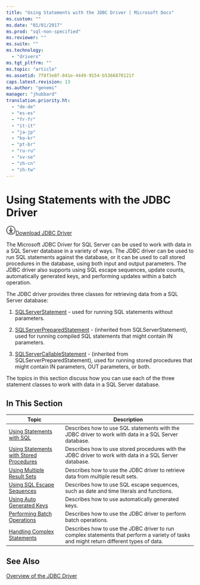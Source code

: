 ```yaml
---
title: "Using Statements with the JDBC Driver | Microsoft Docs"
ms.custom: ""
ms.date: "01/01/2017"
ms.prod: "sql-non-specified"
ms.reviewer: ""
ms.suite: ""
ms.technology: 
  - "drivers"
ms.tgt_pltfrm: ""
ms.topic: "article"
ms.assetid: 7f8f3e8f-841e-4449-9154-b5366870121f
caps.latest.revision: 13
ms.author: "genemi"
manager: "jhubbard"
translation.priority.ht: 
  - "de-de"
  - "es-es"
  - "fr-fr"
  - "it-it"
  - "ja-jp"
  - "ko-kr"
  - "pt-br"
  - "ru-ru"
  - "sv-se"
  - "zh-cn"
  - "zh-tw"
---
```

# Using Statements with the JDBC Driver
![Download](../../ssdt/media/download.png)[Download JDBC Driver](http://go.microsoft.com/fwlink/?LinkId=245496)

  The Microsoft JDBC Driver for SQL Server can be used to work with data in a SQL Server database in a variety of ways. The JDBC driver can be used to run SQL statements against the database, or it can be used to call stored procedures in the database, using both input and output parameters. The JDBC driver also supports using SQL escape sequences, update counts, automatically generated keys, and performing updates within a batch operation.  
  
 The JDBC driver provides three classes for retrieving data from a SQL Server database:  
  
1.  [SQLServerStatement](../../connect/jdbc/reference/sqlserverstatement-class.md) - used for running SQL statements without parameters.  
  
2.  [SQLServerPreparedStatement](../../connect/jdbc/reference/sqlserverpreparedstatement-class.md) - (inherited from SQLServerStatement), used for running compiled SQL statements that might contain IN parameters.  
  
3.  [SQLServerCallableStatement](../../connect/jdbc/reference/sqlservercallablestatement-class.md) - (inherited from SQLServerPreparedStatement), used for running stored procedures that might contain IN parameters, OUT parameters, or both.  
  
 The topics in this section discuss how you can use each of the three statement classes to work with data in a SQL Server database.  
  
## In This Section  
  
|Topic|Description|  
|-----------|-----------------|  
|[Using Statements with SQL](../../connect/jdbc/using-statements-with-sql.md)|Describes how to use SQL statements with the JDBC driver to work with data in a SQL Server database.|  
|[Using Statements with Stored Procedures](../../connect/jdbc/using-statements-with-stored-procedures.md)|Describes how to use stored procedures with the JDBC driver to work with data in a SQL Server database.|  
|[Using Multiple Result Sets](../../connect/jdbc/using-multiple-result-sets.md)|Describes how to use the JDBC driver to retrieve data from multiple result sets.|  
|[Using SQL Escape Sequences](../../connect/jdbc/using-sql-escape-sequences.md)|Describes how to use SQL escape sequences, such as date and time literals and functions.|  
|[Using Auto Generated Keys](../../connect/jdbc/using-auto-generated-keys.md)|Describes how to use automatically generated keys.|  
|[Performing Batch Operations](../../connect/jdbc/performing-batch-operations.md)|Describes how to use the JDBC driver to perform batch operations.|  
|[Handling Complex Statements](../../connect/jdbc/handling-complex-statements.md)|Describes how to use the JDBC driver to run complex statements that perform a variety of tasks and might return different types of data.|  
  
## See Also  
 [Overview of the JDBC Driver](../../connect/jdbc/overview-of-the-jdbc-driver.md)  
  
  